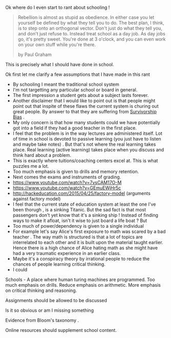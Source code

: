 Ok where do I even start to rant about schooling !

> Rebellion is almost as stupid as obedience. In either case you let yourself be defined by what they tell you to do. The best plan, I think, is to step onto an orthogonal vector. Don't just do what they tell you, and don't just refuse to. Instead treat school as a day job. As day jobs go, it's pretty sweet. You're done at 3 o'clock, and you can even work on your own stuff while you're there.
>
> by Paul Graham

This is precisely what I should have done in school. 

Ok first let me clarify a few assumptions that I have made in this rant

- By schooling I meant the traditional school system
- I'm not targetting any particular school or board in general. 
- The first impression a student gets about a subject lasts forever. 
- Another disclaimer that I would like to point out is that people might point out that inspite of these flaws the current system is churing out great people. By answer to that they are suffering from [Survivorship Bias](https://en.wikipedia.org/wiki/Survivorship_bias) .
- My only concern is that how many students could we have potentially got into a field if they had a good teacher in the first place. 
- I feel that the problem is in the way lectures are administered itself. Lot of time in school is devoted to passive learning (you just have to listen and maybe take notes) . But that's not where the real learning takes place. Real learning (active learning) takes place when you discuss and think hard about a problem.
- This is exactly where tuitions/coaching centers excel at. This is what puzzles me a lot. 
- Too much emphasis is given to drills and memory retention. 
- Next comes the exams and instruments of grading. 
- https://www.youtube.com/watch?v=7vsCAM17O-M
- https://www.youtube.com/watch?v=GEmuEWjHr5c
- http://hackeducation.com/2015/04/25/factory-model (arguments against factory model)
- I feel that the current state of education system at least the one I've been thorugh , is a sinking Titanic. But the sad fact is that most passengers don't yet know that it's a sinking ship ! Instead of finding ways to make it afloat, isn't it wise to just board a life boat ? But 
- Too much of power/dependency is given to a single individual
- For example let's say Alice's first exposure to math was scared by a bad teacher . The way math is structured is that a lot of topics are interrelated to each other and it is built upon the material taught earlier. Hence there is a high chance of Alice hating math as she might have had a very traumatic experience in an earlier class. 
- Maybe it's a conspiracy theory by irrational people to reduce the chances of people learning critical thinking.
- I could 

Schools - A place where human turing machines are programmed. Too much emphasis on drills. Reduce emphasis on arithmetic. More emphasis on critical thinking and reasoning. 



Assignments should be allowed to be discussed



Is it so obvious or am I missing something



Evidence from Bloom's taxonomy . 



Online resources should supplement school content.
